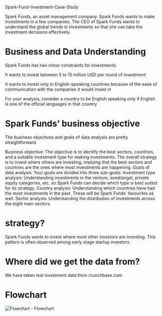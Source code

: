  Spark-Fund-Investment-Case-Study

Spark Funds, an asset management company. Spark Funds wants to make investments in a few companies. The CEO of Spark Funds wants to understand the global trends in investments so that she can take the investment decisions effectively.

# Business and Data Understanding
Spark Funds has two minor constraints for investments:

It wants to invest between 5 to 15 million USD per round of investment

It wants to invest only in English-speaking countries because of the ease of communication with the companies it would invest in

For your analysis, consider a country to be English speaking only if English is one of the official languages in that country

# Spark Funds’ business objective

The business objectives and goals of data analysis are pretty straightforward.

Business objective: The objective is to identify the best sectors, countries, and a suitable investment type for making investments. The overall strategy is to invest where others are investing, implying that the best sectors and countries are the ones where most investments are happening.
Goals of data analysis: Your goals are divided into three sub-goals:
Investment type analysis: Understanding investments in the venture, seed/angel, private equity categories, etc. so Spark Funds can decide which type is best suited for its strategy.
Country analysis: Understanding which countries have had the most investments in the past. These will be Spark Funds’ favourites as well.
Sector analysis: Understanding the distribution of investments across the eight main sectors. 

# strategy?

Spark Funds wants to invest where most other investors are investing. This pattern is often observed among early stage startup investors.


# Where did we get the data from? 

We have taken real investment data from crunchbase.com

# Flowchart
![Flowchart - Flowchart](https://user-images.githubusercontent.com/101444257/175842932-54354076-f757-46c9-85c8-1c0e403fea0c.png)

